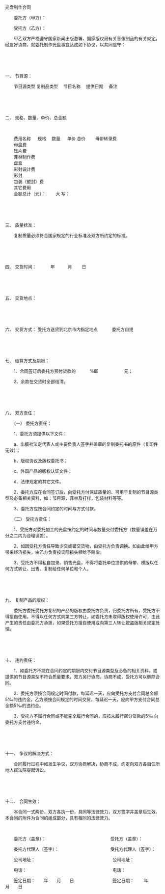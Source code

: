



光盘制作合同



 

　　委托方（甲方）：

　　受托方（乙方）：　　

　　甲乙双方严格遵守国家新闻出版总署、国家版权局有关音像制品的有关规定。经友好协商，就委托制作光盘事宜达成如下协议，以共同信守：

　　

　　

一、
节目源：

　　节目源类型 复制品类型 　节目名称 　提供日期　 备注

　　

　　

二、
规格、数量、单价、总金额

　　


　　费用名称	　 规格	　数量 	　 单价	 总价
　　母带转录费　　　		
　　母盘费　 	　 			
　　压片费	　　　　 			
　　菲林制作费				
　　盘盒				
　　彩封设计费				
　　彩封				
　　包装（塑封）费				
　　其它费用				
　　金额总计（元）：
　　大 写：
　　


　　

　　

三、
质量标准：

　　复制质量必须符合国家规定的行业标准及双方所约定的标准。

　　

　　

四、
交货时间：　　　 年　　　月　　 日

　　

　　

五、
交货地点：

　　

　　

六、
交货方式： 受托方送货到北京市内指定地点　　　 委托方自提

　　

　　

七、
结算方式及期限：

　　1、合同签订后委托方预付货款的　　　 %即　　　　　　元；

　　2、余款在交货时全部结清。

　　

　　

八、
双方责任：

　　（一） 委托方责任：

　　1、委托方须提供以下文件：

　　a、出版社法定代表人或主要负责人签字并盖章的复制委托书的原件（复印件无效）；

　　b、版权协议及版权委托书；

　　c、外国产品的版权认证文件；

　　d、法律规定的其它文件。

　　2、委托方应在合同签订后，向受托方付保证质量的、可用于复制的节目源类型及必备相关资料，如：节目源，菲林及打样，包装材料等等。

　　3、委托方应按合同约定的时间与方式付款。

　　（二） 受托方责任：

　　1、受托方对委托加工的光盘按约定的时间与数量交付委托方（数量误差在万分之二内为合理误差）。

　　2、如因受托方责任导致少交或错交货物，由受托方负责调换。如由此给甲方带来经济损失，由乙方负责按实际损失额给予赔偿。

　　3、受托方不得私自加录、销售光盘，不得将委托单位提供的母带、模版以任何方式转让、出售、复制给任何单位和个人。

　　

　　

九、
复制产品的版权：

　　委托方委托受托方复制的产品的版权由委托方负责，归委托方所有，受托方不得擅自使用，不得以任何方式向第三方转让，如委托方未取得版权使用许可，由此产生的责任由委托方承担，如果受托方擅自使用或向第三人转让按盗版相关规定处理。

　　

　　

十、
违约责任：

　　1、如委托方不能在合同约定的期限内交付节目源类型及必备的相关资料，或提供的节目源类型不符合质量要求，双方另行协商，协商不成，受托方可以解除合同。

　　2、委托方须按合同规定时间付款，每延迟一天，应向受托方支付合同总金额5‰的违约金，乙方须按合同规定的时间交货，每延迟一天，应向甲方支付合同总金额5‰的违约金。

　　3、受托方不履行合同或不能完全履行合同的，应按未履行部分货款的5‰向委托方支付违约金。

　　

　　

十一、
争议的解决方式：

　　合同履行过程中如发生争议，双方协商解决，协商不成，约定向双方各自住所地人民法院提起诉讼。

　　

　　

十二、
合同生效：

　　本合同一式两份，双方各执一份，具同等法律效力，双方签字并盖章后生效。本合同的附件为合同的组成部分，具有相同的法律效力。　　

　　

　　委托方（盖章）：　　　　　　　　　　　　　　　受托方（盖章）：

　　委托方代理人（签字）：　　　　　　　　　　　　受托方代理人（签字）：

　　公司地址：　　　　　　　　　　　　　　　　　　公司地址：

　　电话：　　　　　　　　　　　　　　　　　　　　电话：

　　签定日期：　　年　　月　　日　　　　　　　　　签定日期：　　 年　　月　　日